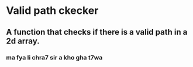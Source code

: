 # Valid path ckecker
## A function that checks if there is a valid path in a 2d array.

### ma fya li chra7 sir a kho gha t7wa
